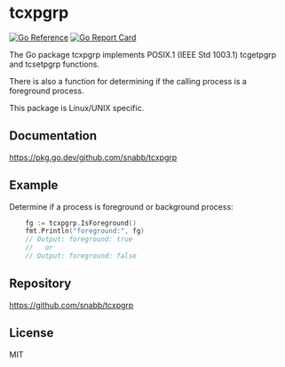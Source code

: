tcxpgrp
=======

[![Go Reference](https://pkg.go.dev/badge/github.com/snabb/tcxpgrp.svg)](https://pkg.go.dev/github.com/snabb/tcxpgrp)
[![Go Report Card](https://goreportcard.com/badge/github.com/snabb/tcxpgrp)](https://goreportcard.com/report/github.com/snabb/tcxpgrp)

The Go package tcxpgrp implements POSIX.1 (IEEE Std 1003.1) tcgetpgrp
and tcsetpgrp functions.

There is also a function for determining if the calling process is a
foreground process.

This package is Linux/UNIX specific.


Documentation
-------------

https://pkg.go.dev/github.com/snabb/tcxpgrp


Example
-------

Determine if a process is foreground or background process:

```Go
	fg := tcxpgrp.IsForeground()
	fmt.Println("foreground:", fg)
	// Output: foreground: true
	//   or
	// Output: foreground: false
```


Repository
----------

https://github.com/snabb/tcxpgrp


License
-------

MIT
